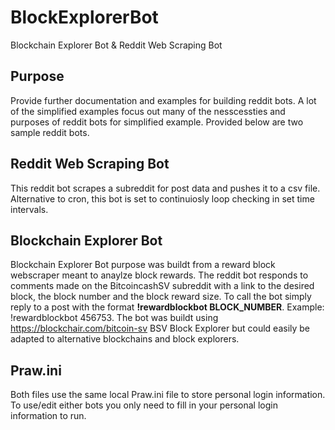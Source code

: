 # BlockExplorerBot
Blockchain Explorer Bot &amp; Reddit Web Scraping Bot

## Purpose
Provide further documentation and examples for building reddit bots. A lot of the simplified examples focus out many of the nesscessties and purposes of reddit bots for simplified example. Provided below are two sample reddit bots.

## Reddit Web Scraping Bot
This reddit bot scrapes a subreddit for post data and pushes it to a csv file. Alternative to cron, this bot is set to continuiosly loop checking in set time intervals.
## Blockchain Explorer Bot
Blockchain Explorer Bot purpose was buildt from a reward block webscraper meant to anaylze block rewards. The reddit bot responds to comments made on the BitcoincashSV subreddit with a link to the desired block, the block number and the block reward size. To call the bot simply reply to a post with the format __!rewardblockbot BLOCK_NUMBER__. Example: !rewardblockbot 456753. The bot was buildt using https://blockchair.com/bitcoin-sv BSV Block Explorer but could easily be adapted to alternative blockchains and block explorers.

## Praw.ini
Both files use the same local Praw.ini file to store personal login information. To use/edit either bots you only need to fill in your personal login information to run.

